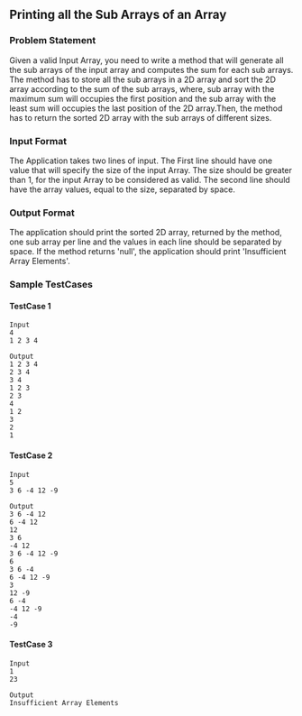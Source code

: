 ## Printing all the Sub Arrays of an Array   

### Problem Statement

Given a valid Input Array, you need to write a method that will generate all the sub arrays of the input array and computes the sum for each sub arrays. The 
method has to store all the sub arrays in a 2D array and sort the 2D array according to the sum of the sub arrays, where, sub array with the maximum sum will 
occupies the first position and the sub array with the least sum will occupies the last position of the 2D array.Then, the method has to return the sorted 2D array 
with the sub arrays of different sizes. 
### Input Format  

The Application takes two lines of input. The First line should have one value that will specify the size of the input Array. The size should be 
greater than 1, for the input Array to be considered as valid. The second line should have the array values, equal to the size, separated by space.
 
### Output Format  

The application should print the sorted 2D array, returned by the method, one sub array per line and the values in each line should be separated by space. If the method returns 'null', the application should 
print 'Insufficient Array Elements'.  

### Sample TestCases  

#### TestCase 1  
    
    Input    
    4      
    1 2 3 4  
     
    Output    
    1 2 3 4  
    2 3 4  
    3 4  
    1 2 3   
    2 3  
    4  
    1 2   
    3   
    2   
    1  
       
 
#### TestCase 2  

    Input  
    5
    3 6 -4 12 -9  
    
    Output  
    3 6 -4 12   
    6 -4 12   
    12   
    3 6   
    -4 12   
    3 6 -4 12 -9   
    6   
    3 6 -4   
    6 -4 12 -9   
    3   
    12 -9   
    6 -4   
    -4 12 -9   
    -4   
    -9  
    
       
#### TestCase 3  

    Input  
    1  
    23  
        
    Output  
    Insufficient Array Elements  
    


   

 
